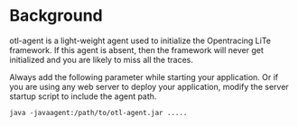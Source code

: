 # Background

otl-agent is a light-weight agent used to initialize the Opentracing LiTe framework. If this agent is absent, then the framework will never get initialized and you are likely to miss all the traces.

Always add the following parameter while starting your application. Or if you are using any web server to deploy your application, modify the server startup script to include the agent path.

```
java -javaagent:/path/to/otl-agent.jar .....

```
